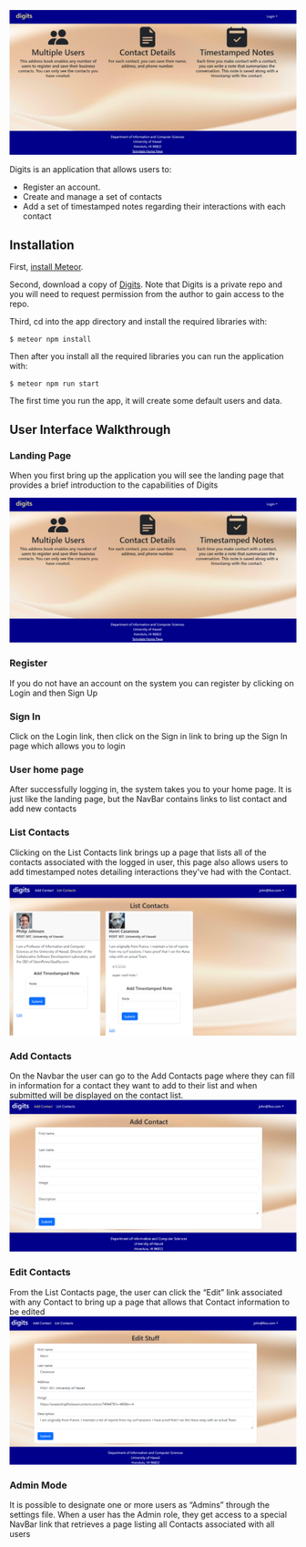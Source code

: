 ![](doc/landing.png)

Digits is an application that allows users to:

  * Register an account.
  * Create and manage a set of contacts
  * Add a set of timestamped notes regarding their interactions with each contact


## Installation

First, [install Meteor](https://www.meteor.com/install).

Second, download a copy of [Digits](https://github.com/daevinbag/digits). Note that Digits is a private repo and you will need to request permission from the author to gain access to the repo.

Third, cd into the app directory and install the required libraries with:

```
$ meteor npm install
```

Then after you install all the required libraries you can run the application with:

```
$ meteor npm run start
```

The first time you run the app, it will create some default users and data. 

## User Interface Walkthrough

### Landing Page
When you first bring up the application you will see the landing page that provides a brief introduction to the capabilities of Digits

![](doc/landing.png)

### Register
If you do not have an account on the system you can register by clicking on Login and then Sign Up

### Sign In
Click on the Login link, then click on the Sign in link to bring up the Sign In page which allows you to login

### User home page
After successfully logging in, the system takes you to your home page. It is just like the landing page, but the NavBar contains links to list contact and add new contacts

### List Contacts
Clicking on the List Contacts link brings up a page that lists all of the contacts associated with the logged in user, this page also allows users to add timestamped notes detailing interactions they've had with the Contact.

![](doc/list.png)
### Add Contacts
On the Navbar the user can go to the Add Contacts page where they can fill in information for a contact they want to add to their list and when submitted will be displayed on the contact list.
![](doc/add.png)

### Edit Contacts
From the List Contacts page, the user can click the “Edit” link associated with any Contact to bring up a page that allows that Contact information to be edited
![](doc/edit.png)

### Admin Mode 
It is possible to designate one or more users as “Admins” through the settings file. When a user has the Admin role, they get access to a special NavBar link that retrieves a page listing all Contacts associated with all users